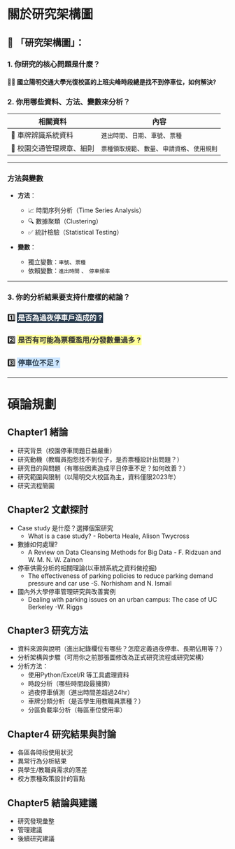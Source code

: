 # **關於研究架構圖**

## 🔧 「研究架構圖」：

### 1. 你研究的核心問題是什麼？
#### 🤷‍♂️ 國立陽明交通大學光復校區的上班尖峰時段總是找不到停車位，如何解決?

### 2. 你用哪些資料、方法、變數來分析？

| **相關資料**         | **內容**                                      |
|----------------------|----------------------------------------------|
| 🚗 車牌辨識系統資料  | `進出時間`、`日期`、`車號`、`票種`           |
| 🏤 校園交通管理規章、細則 | `票種領取規範`、`數量`、`申請資格`、`使用規則` |

---

### 方法與變數

- **方法**：
  - 📈 時間序列分析（Time Series Analysis）
  - 🔍 數據聚類（Clustering）
  - ✅ 統計檢驗（Statistical Testing）

- **變數**：
  - 獨立變數：`車號`、`票種`
  - 依賴變數：`進出時間` 、 `停車頻率`

---


### 3. 你的分析結果要支持什麼樣的結論？

### 1️⃣ <span style="background-color: #2c3e50; padding: 2px; color: white;"> 是否為過夜停車戶造成的 ?</span>

### 2️⃣ <span style="background-color: #ffff99; padding: 2px; color: #333333;"> 是否有可能為票種濫用/分發數量過多 ?</span>

### 3️⃣ <span style="background-color: #cce5ff; padding: 2px; color: #2c3e50;"> 停車位不足 ?</span>
---

# 碩論規劃

## Chapter1 緒論

- 研究背景（校園停車問題日益嚴重）
- 研究動機（教職員抱怨找不到位子，是否票種設計出問題？） 
- 研究目的與問題（有哪些因素造成平日停車不足？如何改善？）
- 研究範圍與限制（以陽明交大校區為主，資料僅限2023年）
- 研究流程簡圖

## Chapter2 文獻探討

- Case study 是什麼？選擇個案研究
  - What is a case study?    - Roberta Heale, Alison Twycross
- 數據如何處理?
  - A Review on Data Cleansing Methods for Big Data  - F. Ridzuan and W. M. N. W. Zainon
- 停車供需分析的相關理論(以車辨系統之資料做挖掘)
  - The effectiveness of parking policies to reduce parking demand pressure and car use -S. Norhisham and N. Ismail
- 國內外大學停車管理研究與改善實例
  - Dealing with parking issues on an urban campus: The case of UC Berkeley -W. Riggs

## Chapter3 研究方法

- 資料來源與說明（進出紀錄欄位有哪些？怎麼定義過夜停車、長期佔用等？）
- 分析架構與步驟（可用你之前那張圖修改為正式研究流程或研究架構）
- 分析方法：
  - 使用Python/Excel/R 等工具處理資料
  - 時段分析（哪些時間段最擁擠）
  - 過夜停車偵測（進出時間差超過24hr）
  - 車牌分類分析（是否學生用教職員票種？）
  - 分區負載率分析（每區車位使用率）

## Chapter4 研究結果與討論

- 各區各時段使用狀況
- 異常行為分析結果
- 與學生/教職員需求的落差
- 校方票種政策設計的盲點

## Chapter5 結論與建議

- 研究發現彙整
- 管理建議
- 後續研究建議